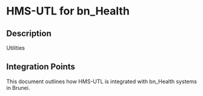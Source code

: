 # HMS-UTL for bn_Health

## Description

Utilities

## Integration Points

This document outlines how HMS-UTL is integrated with bn_Health systems in Brunei.
